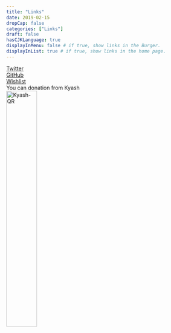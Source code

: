 ```yaml
---
title: "Links"
date: 2019-02-15
dropCap: false
categories: ["Links"]
draft: false
hasCJKLanguage: true
displayInMenu: false # if true, show links in the Burger.
displayInList: true # if true, show links in the home page.
---
```

<!--Links-->
<!--more-->
[Twitter](https://twitter.com/8blank71)
<br>
[GitHub](https://github.com/Blank71)
<br>
[Wishlist](http://amzn.asia/6kxG2dz)
<br>
You can donation from Kyash
<br>
<img src="/002/qrcode.png" title="Kyash-QR" alt="Kyash-QR" width="40%" height="40%">